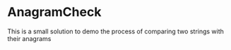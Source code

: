 # AnagramCheck
This is a small solution to demo the process of comparing two strings with their anagrams
